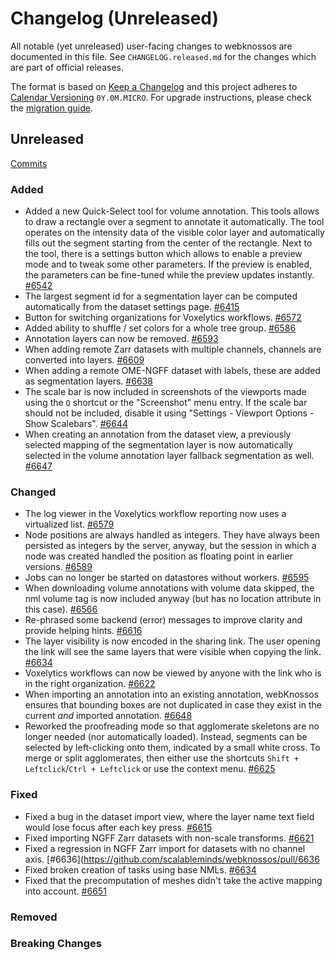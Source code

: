 # Changelog (Unreleased)

All notable (yet unreleased) user-facing changes to webknossos are documented in this file.
See `CHANGELOG.released.md` for the changes which are part of official releases.

The format is based on [Keep a Changelog](http://keepachangelog.com/en/1.0.0/)
and this project adheres to [Calendar Versioning](http://calver.org/) `0Y.0M.MICRO`.
For upgrade instructions, please check the [migration guide](MIGRATIONS.released.md).

## Unreleased
[Commits](https://github.com/scalableminds/webknossos/compare/22.11.2...HEAD)

### Added
- Added a new Quick-Select tool for volume annotation. This tools allows to draw a rectangle over a segment to annotate it automatically. The tool operates on the intensity data of the visible color layer and automatically fills out the segment starting from the center of the rectangle. Next to the tool, there is a settings button which allows to enable a preview mode and to tweak some other parameters. If the preview is enabled, the parameters can be fine-tuned while the preview updates instantly. [#6542](https://github.com/scalableminds/webknossos/pull/6542)
- The largest segment id for a segmentation layer can be computed automatically from the dataset settings page. [#6415](https://github.com/scalableminds/webknossos/pull/6415)
- Button for switching organizations for Voxelytics workflows. [#6572](https://github.com/scalableminds/webknossos/pull/6572)
- Added ability to shuffle / set colors for a whole tree group. [#6586](https://github.com/scalableminds/webknossos/pull/6586)
- Annotation layers can now be removed. [#6593](https://github.com/scalableminds/webknossos/pull/6593)
- When adding remote Zarr datasets with multiple channels, channels are converted into layers. [#6609](https://github.com/scalableminds/webknossos/pull/6609)
- When adding a remote OME-NGFF dataset with labels, these are added as segmentation layers. [#6638](https://github.com/scalableminds/webknossos/pull/6638)
- The scale bar is now included in screenshots of the viewports made using the `Q` shortcut or the "Screenshot" menu entry. If the scale bar should not be included, disable it using "Settings - Viewport Options - Show Scalebars". [#6644](https://github.com/scalableminds/webknossos/pull/6644)
- When creating an annotation from the dataset view, a previously selected mapping of the segmentation layer is now automatically selected in the volume annotation layer fallback segmentation as well. [#6647](https://github.com/scalableminds/webknossos/pull/6647)

### Changed
- The log viewer in the Voxelytics workflow reporting now uses a virtualized list. [#6579](https://github.com/scalableminds/webknossos/pull/6579)
- Node positions are always handled as integers. They have always been persisted as integers by the server, anyway, but the session in which a node was created handled the position as floating point in earlier versions. [#6589](https://github.com/scalableminds/webknossos/pull/6589)
- Jobs can no longer be started on datastores without workers. [#6595](https://github.com/scalableminds/webknossos/pull/6595)
- When downloading volume annotations with volume data skipped, the nml volume tag is now included anyway (but has no location attribute in this case). [#6566](https://github.com/scalableminds/webknossos/pull/6566)
- Re-phrased some backend (error) messages to improve clarity and provide helping hints. [#6616](https://github.com/scalableminds/webknossos/pull/6616)
- The layer visibility is now encoded in the sharing link. The user opening the link will see the same layers that were visible when copying the link. [#6634](https://github.com/scalableminds/webknossos/pull/6634)
- Voxelytics workflows can now be viewed by anyone with the link who is in the right organization. [#6622](https://github.com/scalableminds/webknossos/pull/6622)
- When importing an annotation into an existing annotation, webKnossos ensures that bounding boxes are not duplicated in case they exist in the current *and* imported annotation. [#6648](https://github.com/scalableminds/webknossos/pull/6648)
- Reworked the proofreading mode so that agglomerate skeletons are no longer needed (nor automatically loaded). Instead, segments can be selected by left-clicking onto them, indicated by a small white cross. To merge or split agglomerates, then either use the shortcuts `Shift + Leftclick`/`Ctrl + Leftclick` or use the context menu. [#6625](https://github.com/scalableminds/webknossos/pull/6625)
 
### Fixed
- Fixed a bug in the dataset import view, where the layer name text field would lose focus after each key press. [#6615](https://github.com/scalableminds/webknossos/pull/6615)
- Fixed importing NGFF Zarr datasets with non-scale transforms. [#6621](https://github.com/scalableminds/webknossos/pull/6621)
- Fixed a regression in NGFF Zarr import for datasets with no channel axis. [#6636](https://github.com/scalableminds/webknossos/pull/6636
- Fixed broken creation of tasks using base NMLs. [#6634](https://github.com/scalableminds/webknossos/pull/6634)
- Fixed that the precomputation of meshes didn't take the active mapping into account. [#6651](https://github.com/scalableminds/webknossos/pull/6651)

### Removed

### Breaking Changes
